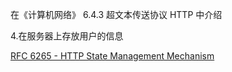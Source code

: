 在《计算机网络》
6.4.3 超文本传送协议 HTTP 中介绍

4.在服务器上存放用户的信息

[RFC 6265 - HTTP State Management Mechanism](https://tools.ietf.org/html/rfc6265)